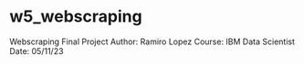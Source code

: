 # w5_webscraping
Webscraping 
Final Project
Author: Ramiro Lopez
Course: IBM Data Scientist
Date: 05/11/23
